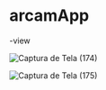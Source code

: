 # arcamApp
-view

![Captura de Tela (174)](https://github.com/clementscompany/arcamApp/assets/130271950/b646efce-f0c5-426c-8817-29897ee67216)

![Captura de Tela (175)](https://github.com/clementscompany/arcamApp/assets/130271950/91b3eaba-72fa-4aef-8edf-253c1ea25fb5)

